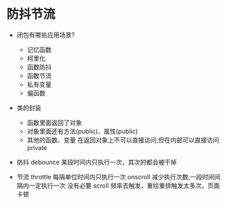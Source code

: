 # 防抖节流

- 闭包有哪些应用场景?
  - 记忆函数
  - 柯里化
  - 函数防抖
  - 函数节流
  - 私有变量
  - 偏函数

- 类的封装
  - 函数里面返回了对象
  - 对象里面还有方法(public)、属性(public)
  - 其他的函数、变量 在返回对象上不可以直接访问,但在内部可以直接访问 private

- 防抖 debounce
  某段时间内只执行一次，其次的都会被干掉

- 节流 throttle
  每隔单位时间内只执行一次
  onscroll 减少执行次数,一段时间间隔内一定执行一次
  没有必要 scroll 频率去触发，重绘重排触发太多次，页面卡顿
  